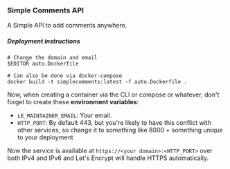 ### Simple Comments API

A Simple API to add comments anywhere.

##### Deployment instructions

```shell
# Change the domain and email
$EDITOR auto.Dockerfile

# Can also be done via docker-compose
docker build -t simplecomments:latest -f auto.Dockerfile .
```

Now, when creating a container via the CLI or compose or whatever, don't forget to create these **environment variables**:

- `LE_MAINTAINER_EMAIL`: Your email.
- `HTTP_PORT`: By default 443, but you're likely to have this conflict with other services, so change it to something like 8000 + something unique to your deployment

Now the service is available at `https://<your domain>:<HTTP_PORT>` over both IPv4 and IPv6 and Let's Encrypt will handle HTTPS automatically.
